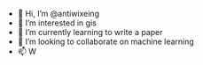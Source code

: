 - 👋 Hi, I’m @antiwixeing
- 👀 I’m interested in gis
- 🌱 I’m currently learning to write a paper
- 💞️ I’m looking to collaborate on machine learning
- 📫 W 

<!---
antiwixeing/antiwixeing is a ✨ special ✨ repository because its `README.md` (this file) appears on your GitHub profile.
You can click the Preview link to take a look at your changes.
--->
